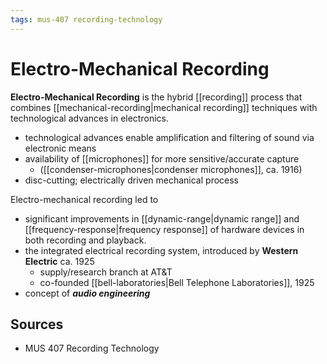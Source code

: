 ```yaml
---
tags: mus-407 recording-technology
---
```


# Electro-Mechanical Recording

**Electro-Mechanical Recording** is the hybrid [[recording]] process that combines [[mechanical-recording|mechanical recording]] techniques with technological advances in electronics.

- technological advances enable amplification and filtering of sound via electronic means
- availability of [[microphones]] for more sensitive/accurate capture
  - ([[condenser-microphones|condenser microphones]], ca. 1916)
- disc-cutting; electrically driven mechanical process

Electro-mechanical recording led to

- significant improvements in [[dynamic-range|dynamic range]] and [[frequency-response|frequency response]] of hardware devices in both recording and playback.
- the integrated electrical recording system, introduced by **Western Electric** ca. 1925
  - supply/research branch at AT&T
  - co-founded [[bell-laboratories|Bell Telephone Laboratories]], 1925
- concept of **_audio engineering_**

## Sources

- MUS 407 Recording Technology
